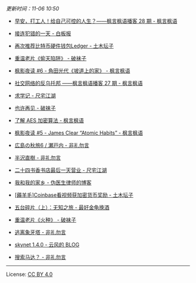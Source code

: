 *更新时间：11-06 10:50*




- [早安，打工人！给自己可控的人生？——枫言枫语播客 28 期 - 枫言枫语](https://justinyan.me/post/4365)

- [接连犯错的一天 - 白板报](https://wangpei.net/2020/11/05/a-day-full-of-fault/)

- [再次推荐比特币硬件钱包Ledger - 土木坛子](https://tumutanzi.com/archives/16753)

- [重温老片《偷天陷阱》 - 破袜子](https://pewae.com/2020/11/review-entrapment.html)

- [枫影夜读 #6 - 角田光代《坡道上的家》 - 枫言枫语](https://justinyan.me/post/4363)

- [社交网络的反乌托邦 ——枫言枫语播客 27 期 - 枫言枫语](https://justinyan.me/post/4361)

- [求学记 - 尺宅江湖](http://www.qtwm.com/?p=4669)

- [也许再见 - 破袜子](https://pewae.com/2020/10/maybe-seeyou.html)

- [了解 AES 加密算法 - 枫言枫语](https://justinyan.me/post/4356)

- [枫影夜读 #5 - James Clear “Atomic Habits” - 枫言枫语](https://justinyan.me/post/4352)

- [広島の秋旅6 / 瀬戸内 - 非礼勿言](https://feiliwuyan.com/hiroshima-autumn-19-6/)

- [半沢直樹 - 非礼勿言](https://feiliwuyan.com/hanzawa-naoki/)

- [二十四书香书店最后一天营业 - 尺宅江湖](http://www.qtwm.com/?p=4665)

- [我和我的家乡 - 伪医生律师的博客](https://chidd.net/2020/10/23/homeland.html)

- [[薅羊毛]Coinbase看视频获加密货币奖励 - 土木坛子](https://tumutanzi.com/archives/16751)

- [五台碎片（上）：无知之旅 - 最好金龟换酒](http://fz0512.com/archives/2152)

- [重温老片《火种》 - 破袜子](https://pewae.com/2020/10/review-angel-terminators-ii.html)

- [逃离象牙塔 - 非礼勿言](https://feiliwuyan.com/escape-from-the-ivory-tower/)

- [skynet 1.4.0 - 云风的 BLOG](https://blog.codingnow.com/2020/10/skynet_140.html)

- [搜索马达？ - 非礼勿言](https://feiliwuyan.com/search-engine-201020/)




---

License: [CC BY 4.0](https://creativecommons.org/licenses/by/4.0/deed.zh)
